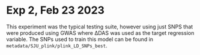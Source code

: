 # Exp 2, Feb 23 2023

This experiment was the typical testing suite, however using just SNPS that were produced using GWAS where ΔDAS was used as the target regression variable. The SNPs used to train this model can be found in `metadata/SJU_plink/plink_LD_SNPs_best`.